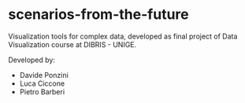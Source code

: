 # scenarios-from-the-future
Visualization tools for complex data, developed as final project of Data Visualization course at DIBRIS - UNIGE.

Developed by:
* Davide Ponzini
* Luca Ciccone
* Pietro Barberi
